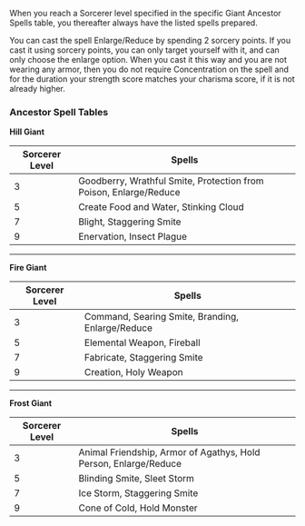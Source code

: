 When you reach a Sorcerer level specified in the specific Giant Ancestor Spells table, you thereafter always have the listed spells prepared.

You can cast the spell Enlarge/Reduce by spending 2 sorcery points. If you cast it using sorcery points, you can only target yourself with it, and can only choose the enlarge option. When you cast it this way and you are not wearing any armor, then you do not require Concentration on the spell and for the duration your strength score matches your charisma score, if it is not already higher.
### Ancestor Spell Tables

**Hill Giant**

| Sorcerer Level | Spells                                                            |
| -------------- | ----------------------------------------------------------------- |
| 3              | Goodberry, Wrathful Smite, Protection from Poison, Enlarge/Reduce |
| 5              | Create Food and Water, Stinking Cloud                             |
| 7              | Blight, Staggering Smite                                          |
| 9              | Enervation, Insect Plague                                         |

---

**Fire Giant**

| Sorcerer Level | Spells                                           |
| -------------- | ------------------------------------------------ |
| 3              | Command, Searing Smite, Branding, Enlarge/Reduce |
| 5              | Elemental Weapon, Fireball                       |
| 7              | Fabricate, Staggering Smite                      |
| 9              | Creation, Holy Weapon                            |

---

**Frost Giant** 

| Sorcerer Level | Spells                                                           |
| -------------- | ---------------------------------------------------------------- |
| 3              | Animal Friendship, Armor of Agathys, Hold Person, Enlarge/Reduce |
| 5              | Blinding Smite, Sleet Storm                                      |
| 7              | Ice Storm, Staggering Smite                                      |
| 9              | Cone of Cold, Hold Monster                                       |
